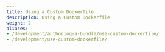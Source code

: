 ```yaml
---
title: Using a Custom Dockerfile
description: Using a Custom Dockerfile
weight: 2
aliases:
- /development/authoring-a-bundle/use-custom-dockerfile/
- /development/use-custom-dockerfile/
---
```

